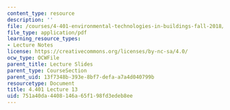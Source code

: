```yaml
---
content_type: resource
description: ''
file: /courses/4-401-environmental-technologies-in-buildings-fall-2018/751a40da4408146a65f198fd3edeb8ee_MIT4_401F18_lec13.pdf
file_type: application/pdf
learning_resource_types:
- Lecture Notes
license: https://creativecommons.org/licenses/by-nc-sa/4.0/
ocw_type: OCWFile
parent_title: Lecture Slides
parent_type: CourseSection
parent_uid: 13f7348b-393e-8bf7-defa-a7a4d040799b
resourcetype: Document
title: 4.401 Lecture 13
uid: 751a40da-4408-146a-65f1-98fd3edeb8ee
---
```

